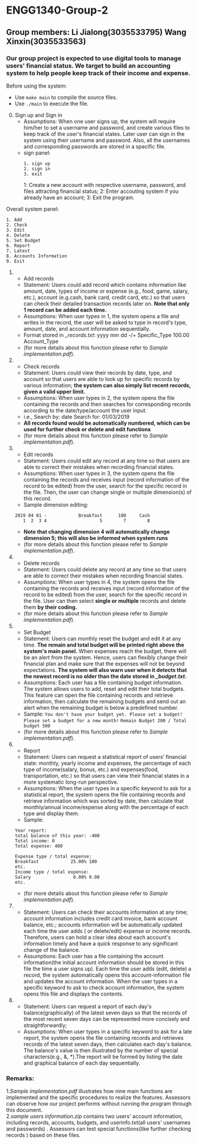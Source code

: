 # ENGG1340-Group-2
## Group members: Li Jialong(3035533795) Wang Xinxin(3035533563)
### Our group project is expected to use digital tools to manage users' financial status. We target to build an accounting system to help people keep track of their income and expense. 

Before using the system: 
 - Use `make main` to compile the source files.
 - Use `./main` to execute the file.
 
0. Sign up and Sign in
   - Assumptions: When one user signs up, the system will require him/her to set a username and password, and create various files to keep track of the user's financial states. Later user can sign in the system using their username and password. Also, all the usernames and corresponding passwords are stored in a specific file. 
   - sign panel:
     ```
     1. sign up
     2. sign in
     3. exit
     ```
     1: Create a new account with respective username, password, and files attracting financial status;
     2: Enter accouting system if you already have an account;
     3: Exit the program.

Overall system panel:
```
1. Add
2. Check
3. Edit
4. Delete
5. Set Budget
6. Report
7. Latest
8. Accounts Information
9. Exit
```

1. - Add records
   - Statement: Users could add record which contains information like amount, date, types of income or expense (e.g., food, game, salary, etc.), account (e.g.cash, bank card, credit card, etc.) so that users can check their detailed transaction records later on. **Note that only 1 record can be added each time.**
   - Assumptions: When user types in 1, the system opens a file and writes in the record, the user will be asked to type in record's type, amount, date, and account information sequentially.
   - Format stored in *_records.txt*: yyyy mm dd -/+ Specific_Type 100.00 Account_Type 
   - (for more details about this function please refer to *Sample implementation.pdf*). 

2. - Check records
   - Statement: Users could view their records by date, type, and account so that users are able to look up for specific records by various information; **the system can also simply list recent records, given a valid upper limit.**
   - Assumptions: When user types in 2, the system opens the file containing the records and then searches for corresponding records according to the date/type/account the user input.
   - i.e., Search by: date   Search for: 01/03/2019
   - **All records found would be automatically numbered, which can be used for further check or delete and edit functions**
   - (for more details about this function please refer to *Sample implementation.pdf*). 
     
3. - Edit records
   - Statement: Users could edit any record at any time so that users are able to correct their mistakes when recording financial states.
   - Assumptions: When user types in 3, the system opens the file containing the records and receives input (record information of the record to be edited) from the user, search for the specific record in the file. Then, the user can change single or multiple dimension(s) of this record.
   - Sample dimension editing:
   ```
   2019 04 01 -            Breakfast      100     Cash
      1  2  3 4                    5        7        8
   ```
   - **Note that changing dimension 4 will automatically change dimension 5; this will also be informed when system runs**
   - (for more details about this function please refer to *Sample implementation.pdf*). 

4. - Delete records
   - Statement: Users could delete any record at any time so that users are able to correct their mistakes when recording financial states.
   - Assumptions: When user types in 4, the system opens the file containing the records and receives input (record information of the record to be edited) from the user, search for the specific record in the file. User can then select **single or multiple** records and delete them **by their coding.**
   - (for more details about this function please refer to *Sample implementation.pdf*). 
   
5. - Set Budget
   - Statement: Users can monthly reset the budget and edit it at any time. **The remain and total budget will be printed right above the system's main panel.** When expenses reach the budget, there will be an alert from the system. Hence, users can flexibly change their financial plan and make sure that the expenses will not be beyond expectations. **The system will also warn user when it detects that the newest record is no older than the date stored in _\_budget.txt_.**
   - Assumptions: Each user has a file containing budget information. The system allows users to add, reset and edit their total budgets. This feature can open the file containing records and retrieve information, then calculate the remaining budgets and send out an alert when the remaining budget is below a predefined number. 
   - Sample:
   `You don't have your budget yet. Please set a budget!`
   `Please set a budget for a new month!`
   `Remain Budget 200 / Total budget 500`
   - (for more details about this function please refer to *Sample implementation.pdf*). 
   
6. - Report
   - Statement: Users can request a statistical report of users’ financial state: monthly, yearly income and expenses, the percentage of each type of income(salary, bonus, etc.) and expenses(food, transportation, etc.) so that users can view their financial states in a more systematic long-run perspective.
   - Assumptions: When the user types in a specific keyword to ask for a statistical report, the system opens the file containing records and retrieve information which was sorted by date, then calculate that monthly/annual income/expense along with the percentage of each type and display them. 
   - Sample:
   ```
   Year report:
   total balance of this year: -400
   Total income: 0
   Total expense: 400
   
   Expense type / total expense:
   Breakfast            25.00% 100
   etc.
   Income type / total expense:
   Salary                0.00% 0.00
   etc.
   ```
   - (for more details about this function please refer to *Sample implementation.pdf*). 

7. - Statement: Users can check their accounts information at any time; account information includes credit card invoice, bank account balance, etc.; accounts information will be automatically updated each time the user adds ( or delete/edit) expense or income records. Therefore, users can hold a clear idea about each account's information timely and have a quick response to any significant change of the balance.
   - Assumptions: Each user has a file containing the account information(the initial account information should be stored in this file the time a user signs up). Each time the user adds (edit, delete) a record, the system automatically opens this account-information file and updates the account information. When the user types in a specific keyword to ask to check account information, the system opens this file and displays the contents.  

8. - Statement: Users can request a report of each day's balance(graphically) of the latest seven days so that the records of the most recent seven days can be represented more concisely and straightforwardly;
   - Assumptions: When user types in a specific keyword to ask for a late report, the system opens the file containing records and retrieves records of the latest seven days, then calculates each day's balance. The balance's value is then illustrated by the number of special characters(e.g., &, *).The report will be formed by listing the date and graphical balance of each day sequentially.

### Remarks:

1.*Sample implementation.pdf* illustrates how nine main functions are implemented and the specific procedures to realize the features. Assessors can observe how our project performs without running the program through this document.   
2.*sample users information.zip* contains two users' account information, including records, accounts, budgets, and userinfo.txt(all users' usernames and passwords) . Assessors can test special functions(like further checking records ) based on these files.
